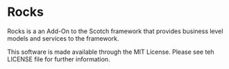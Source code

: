 Rocks
=====

Rocks is a an Add-On to the Scotch framework that provides business level models and services to the framework.

This software is made available through the MIT License.  Please see teh LICENSE file for further information.
